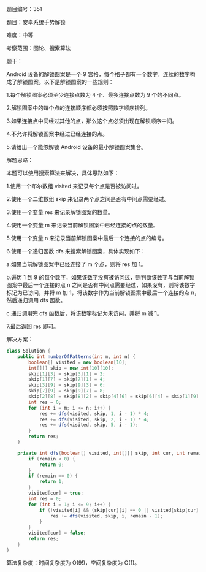 题目编号：351

题目：安卓系统手势解锁

难度：中等

考察范围：图论、搜索算法

题干：

Android 设备的解锁图案是一个 9 宫格，每个格子都有一个数字，连续的数字构成了解锁图案。以下是解锁图案的一些规则：

1.每个解锁图案必须至少连接点数为 4 个、最多连接点数为 9 个的不同点。

2.解锁图案中的每个点的连接顺序都必须按照数字顺序排列。

3.如果连接点中间经过其他的点，那么这个点必须出现在解锁顺序中间。

4.不允许将解锁图案中经过已经连接的点。

5.请给出一个能够解锁 Android 设备的最小解锁图案集合。

解题思路：

本题可以使用搜索算法来解决，具体思路如下：

1.使用一个布尔数组 visited 来记录每个点是否被访问过。

2.使用一个二维数组 skip 来记录两个点之间是否有中间点需要经过。

3.使用一个变量 res 来记录解锁图案的数量。

4.使用一个变量 m 来记录当前解锁图案中已经连接的点的数量。

5.使用一个变量 n 来记录当前解锁图案中最后一个连接的点的编号。

6.使用一个递归函数 dfs 来搜索解锁图案，具体实现如下：

   a.如果当前解锁图案中已经连接了 m 个点，则将 res 加 1。

   b.遍历 1 到 9 的每个数字，如果该数字没有被访问过，则判断该数字与当前解锁图案中最后一个连接的点 n 之间是否有中间点需要经过，如果没有，则将该数字标记为已访问，并将 m 加 1，将该数字作为当前解锁图案中最后一个连接的点 n，然后递归调用 dfs 函数。

   c.递归调用完 dfs 函数后，将该数字标记为未访问，并将 m 减 1。

7.最后返回 res 即可。

解决方案：

```java
class Solution {
    public int numberOfPatterns(int m, int n) {
        boolean[] visited = new boolean[10];
        int[][] skip = new int[10][10];
        skip[1][3] = skip[3][1] = 2;
        skip[1][7] = skip[7][1] = 4;
        skip[3][9] = skip[9][3] = 6;
        skip[7][9] = skip[9][7] = 8;
        skip[2][8] = skip[8][2] = skip[4][6] = skip[6][4] = skip[1][9] = skip[9][1] = skip[3][7] = skip[7][3] = 5;
        int res = 0;
        for (int i = m; i <= n; i++) {
            res += dfs(visited, skip, 1, i - 1) * 4;
            res += dfs(visited, skip, 2, i - 1) * 4;
            res += dfs(visited, skip, 5, i - 1);
        }
        return res;
    }

    private int dfs(boolean[] visited, int[][] skip, int cur, int remain) {
        if (remain < 0) {
            return 0;
        }
        if (remain == 0) {
            return 1;
        }
        visited[cur] = true;
        int res = 0;
        for (int i = 1; i <= 9; i++) {
            if (!visited[i] && (skip[cur][i] == 0 || visited[skip[cur][i]])) {
                res += dfs(visited, skip, i, remain - 1);
            }
        }
        visited[cur] = false;
        return res;
    }
}
```

算法复杂度：时间复杂度为 O(9!)，空间复杂度为 O(1)。
